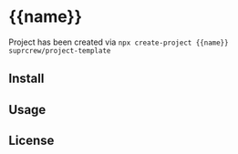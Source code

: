 # {{name}}

Project has been created via `npx create-project {{name}} suprcrew/project-template`

## Install

## Usage

## License
